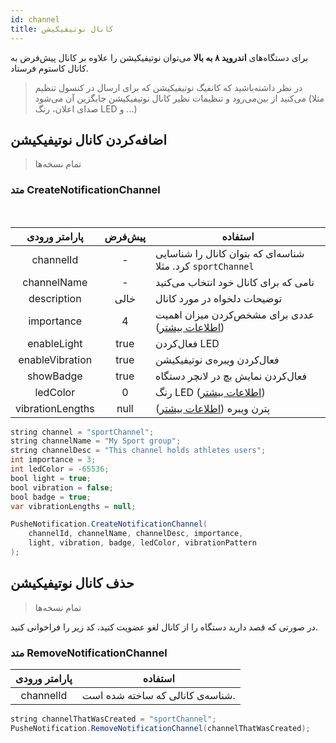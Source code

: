 ```yaml
---
id: channel
title: کانال نوتیفیکیشن
---
```



برای دستگاه‌های **اندروید ۸ به بالا** می‌توان نوتیفیکیشن را علاوه بر کانال پیش‌فرض به کانال کاستوم‌ فرستاد.

> در نظر داشته‌باشید که کانفیگ نوتیفیکیشن که برای ارسال در کنسول تنظیم می‌کنید از بین‌می‌رود و تنظیمات نظیر کانال نوتیفیکیشن جایگزین آن می‌شود (مثلا صدای اعلان، رنگ LED و ...)

## اضافه‌کردن کانال نوتیفیکیشن
> تمام نسخه‌ها


### متد CreateNotificationChannel

<br />

|پارامتر ورودی|پیش‌فرض|استفاده|
|:--:|:--:|--|
|channelId|-| شناسه‌ای که بتوان کانال را شناسایی کرد. مثلا `sportChannel`|
|channelName|-|نامی که برای کانال خود انتخاب می‌کنید|
|description|خالی|توضیحات دلخواه در مورد کانال|
|importance|4|عددی برای مشخص‌کردن میزان اهمیت ([اطلاعات بیشتر](https://developer.android.com/training/notify-user/channels#importance))|
|enableLight|true|فعال‌کردن LED|
|enableVibration|true|فعال‌کردن ویبره‌ی نوتیفیکیشن|
|showBadge|true|فعال‌کردن نمایش بچ در لانچر دستگاه|
|ledColor|0|رنگ LED ([اطلاعات بیشتر](https://developer.android.com/reference/android/app/NotificationChannel.html#setLightColor(int)))|
|vibrationLengths|null|پترن ویبره ([اطلاعات بیشتر](https://developer.android.com/reference/android/app/NotificationChannel.html#setVibrationPattern(long[])))|


```java
string channel = "sportChannel";
string channelName = "My Sport group";
string channelDesc = "This channel holds athletes users";
int importance = 3;
int ledColor = -65536;
bool light = true;
bool vibration = false;
bool badge = true;
var vibrationLengths = null;

PusheNotification.CreateNotificationChannel(
    channelId, channelName, channelDesc, importance,
    light, vibration, badge, ledColor, vibrationPattern
);
```

## حذف کانال نوتیفیکیشن
> تمام نسخه‌ها

در صورتی که قصد دارید دستگاه را از کانال لغو عضویت کنید، کد زیر را فراخوانی کنید.


### متد RemoveNotificationChannel


|پارامتر ورودی|استفاده|
|:--:|--|
|channelId|شناسه‌ی کانالی که ساخته شده است.|

```java
string channelThatWasCreated = "sportChannel";
PusheNotification.RemoveNotificationChannel(channelThatWasCreated);
```